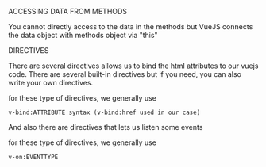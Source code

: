 ACCESSING DATA FROM METHODS

You cannot directly access to the data in the methods but VueJS connects the data object with methods object via "this"



DIRECTIVES

There are several directives allows us to bind the html attributes to our vuejs code. There are several built-in directives but if you need, you can also write your own directives.

for these type of directives, we generally use

    v-bind:ATTRIBUTE syntax (v-bind:href used in our case)

And also there are directives that lets us listen some events

for these type of directives, we generally use

    v-on:EVENTTYPE